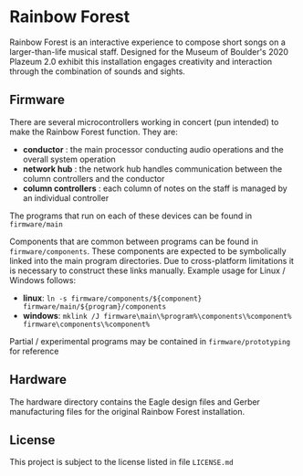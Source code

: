# Rainbow Forest

Rainbow Forest is an interactive experience to compose short songs on a larger-than-life musical staff. Designed for the Museum of Boulder's 2020 Plazeum 2.0 exhibit this installation engages creativity and interaction through the combination of sounds and sights.

## Firmware

There are several microcontrollers working in concert (pun intended) to make the Rainbow Forest function. They are:

- **conductor** : the main processor conducting audio operations and the overall system operation
- **network hub** : the network hub handles communication between the column controllers and the conductor 
- **column controllers** : each column of notes on the staff is managed by an individual controller

The programs that run on each of these devices can be found in ```firmware/main```

Components that are common between programs can be found in ```firmware/components```. These components are expected to be symbolically linked into the main program directories. Due to cross-platform limitations it is necessary to construct these links manually. Example usage for Linux / Windows follows:

- **linux**: ```ln -s firmware/components/${component} firmware/main/${program}/components```
- **windows**: ```mklink /J firmware\main\%program%\components\%component% firmware\components\%component%```

Partial / experimental programs may be contained in ```firmware/prototyping``` for reference

## Hardware

The hardware directory contains the Eagle design files and Gerber manufacturing files for the original Rainbow Forest installation.

## License

This project is subject to the license listed in file ```LICENSE.md```